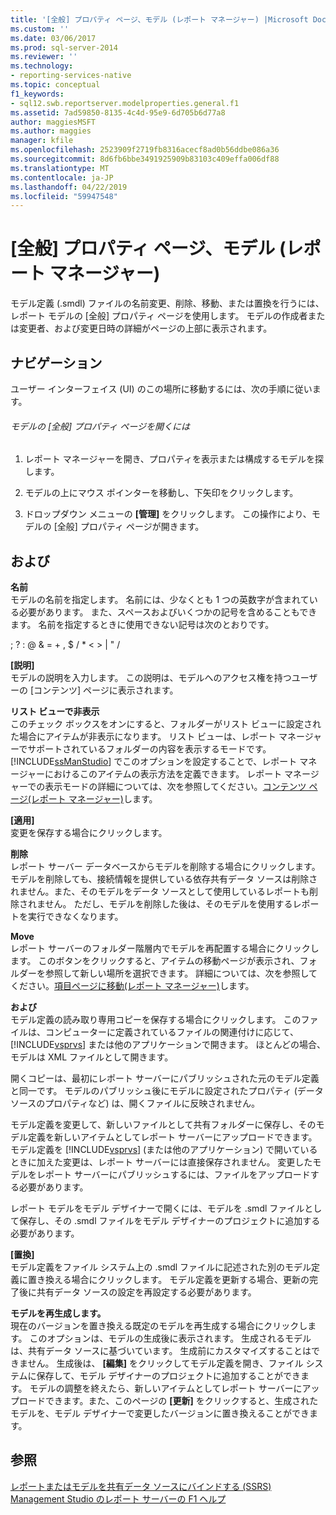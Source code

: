 ```yaml
---
title: '[全般] プロパティ ページ、モデル (レポート マネージャー) |Microsoft Docs'
ms.custom: ''
ms.date: 03/06/2017
ms.prod: sql-server-2014
ms.reviewer: ''
ms.technology:
- reporting-services-native
ms.topic: conceptual
f1_keywords:
- sql12.swb.reportserver.modelproperties.general.f1
ms.assetid: 7ad59850-8135-4c4d-95e9-6d705b6d77a8
author: maggiesMSFT
ms.author: maggies
manager: kfile
ms.openlocfilehash: 2523909f2719fb8316acecf8ad0b56ddbe086a36
ms.sourcegitcommit: 8d6fb6bbe3491925909b83103c409effa006df88
ms.translationtype: MT
ms.contentlocale: ja-JP
ms.lasthandoff: 04/22/2019
ms.locfileid: "59947548"
---
```

# <a name="general-properties-page-models-report-manager"></a>[全般] プロパティ ページ、モデル (レポート マネージャー)
  モデル定義 (.smdl) ファイルの名前変更、削除、移動、または置換を行うには、レポート モデルの [全般] プロパティ ページを使用します。 モデルの作成者または変更者、および変更日時の詳細がページの上部に表示されます。  
  
## <a name="navigation"></a>ナビゲーション  
 ユーザー インターフェイス (UI) のこの場所に移動するには、次の手順に従います。  
  
###### <a name="to-open-the-general-properties-page-for-a-model"></a>モデルの [全般] プロパティ ページを開くには  
  
1.  レポート マネージャーを開き、プロパティを表示または構成するモデルを探します。  
  
2.  モデルの上にマウス ポインターを移動し、下矢印をクリックします。  
  
3.  ドロップダウン メニューの **[管理]** をクリックします。 この操作により、モデルの [全般] プロパティ ページが開きます。  
  
## <a name="options"></a>および  
 **名前**  
 モデルの名前を指定します。 名前には、少なくとも 1 つの英数字が含まれている必要があります。 また、スペースおよびいくつかの記号を含めることもできます。 名前を指定するときに使用できない記号は次のとおりです。  
  
 ; ? : \@ & = + , $ / * \< > | " /  
  
 **[説明]**  
 モデルの説明を入力します。 この説明は、モデルへのアクセス権を持つユーザーの [コンテンツ] ページに表示されます。  
  
 **リスト ビューで非表示**  
 このチェック ボックスをオンにすると、フォルダーがリスト ビューに設定された場合にアイテムが非表示になります。 リスト ビューは、レポート マネージャーでサポートされているフォルダーの内容を表示するモードです。 [!INCLUDE[ssManStudio](../includes/ssmanstudio-md.md)] でこのオプションを設定することで、レポート マネージャーにおけるこのアイテムの表示方法を定義できます。 レポート マネージャーでの表示モードの詳細については、次を参照してください。[コンテンツ ページ&#40;レポート マネージャー&#41;](../../2014/reporting-services/contents-page-report-manager.md)します。  
  
 **[適用]**  
 変更を保存する場合にクリックします。  
  
 **削除**  
 レポート サーバー データベースからモデルを削除する場合にクリックします。 モデルを削除しても、接続情報を提供している依存共有データ ソースは削除されません。また、そのモデルをデータ ソースとして使用しているレポートも削除されません。 ただし、モデルを削除した後は、そのモデルを使用するレポートを実行できなくなります。  
  
 **Move**  
 レポート サーバーのフォルダー階層内でモデルを再配置する場合にクリックします。 このボタンをクリックすると、アイテムの移動ページが表示され、フォルダーを参照して新しい場所を選択できます。 詳細については、次を参照してください。[項目ページに移動&#40;レポート マネージャー&#41;](../../2014/reporting-services/move-items-page-report-manager.md)します。  
  
 **および**  
 モデル定義の読み取り専用コピーを保存する場合にクリックします。 このファイルは、コンピューターに定義されているファイルの関連付けに応じて、 [!INCLUDE[vsprvs](../includes/vsprvs-md.md)] または他のアプリケーションで開きます。 ほとんどの場合、モデルは XML ファイルとして開きます。  
  
 開くコピーは、最初にレポート サーバーにパブリッシュされた元のモデル定義と同一です。 モデルのパブリッシュ後にモデルに設定されたプロパティ (データ ソースのプロパティなど) は、開くファイルに反映されません。  
  
 モデル定義を変更して、新しいファイルとして共有フォルダーに保存し、そのモデル定義を新しいアイテムとしてレポート サーバーにアップロードできます。 モデル定義を [!INCLUDE[vsprvs](../includes/vsprvs-md.md)] (または他のアプリケーション) で開いているときに加えた変更は、レポート サーバーには直接保存されません。 変更したモデルをレポート サーバーにパブリッシュするには、ファイルをアップロードする必要があります。  
  
 レポート モデルをモデル デザイナーで開くには、モデルを .smdl ファイルとして保存し、その .smdl ファイルをモデル デザイナーのプロジェクトに追加する必要があります。  
  
 **[置換]**  
 モデル定義をファイル システム上の .smdl ファイルに記述された別のモデル定義に置き換える場合にクリックします。 モデル定義を更新する場合、更新の完了後に共有データ ソースの設定を再設定する必要があります。  
  
 **モデルを再生成します。**  
 現在のバージョンを置き換える既定のモデルを再生成する場合にクリックします。 このオプションは、モデルの生成後に表示されます。 生成されるモデルは、共有データ ソースに基づいています。 生成前にカスタマイズすることはできません。 生成後は、 **[編集]** をクリックしてモデル定義を開き、ファイル システムに保存して、モデル デザイナーのプロジェクトに追加することができます。 モデルの調整を終えたら、新しいアイテムとしてレポート サーバーにアップロードできます。また、このページの **[更新]** をクリックすると、生成されたモデルを、モデル デザイナーで変更したバージョンに置き換えることができます。  
  
## <a name="see-also"></a>参照  
 [レポートまたはモデルを共有データ ソースにバインドする (SSRS)](report-data/bind-a-report-or-model-to-a-shared-data-source-ssrs.md)   
 [Management Studio のレポート サーバーの F1 ヘルプ](tools/report-server-in-management-studio-f1-help.md)  
  
  
